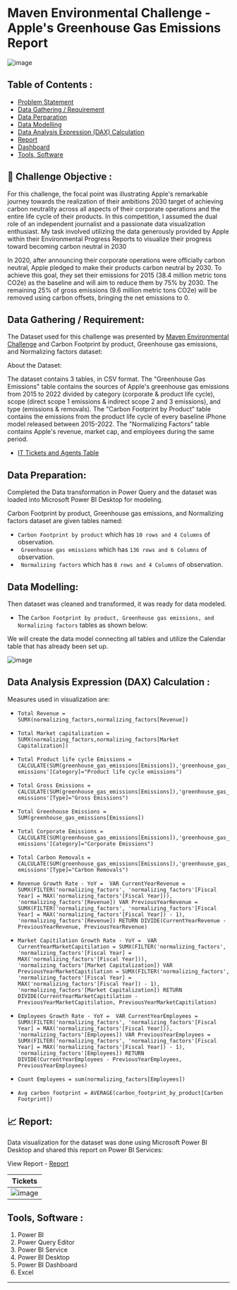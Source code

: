# Maven Environmental Challenge - Apple's Greenhouse Gas Emissions Report

![image](https://github.com/yogeshkasar778/FP20_Analytics_Challenge_8-IT_Help_Desk_Analysis/assets/118357991/4643fa9c-9025-40df-9ffc-af36e8981c31)

## Table of Contents :

- [Problem Statement](https://github.com/yogeshkasar778/FP20_Analytics_Challenge_8-IT_Help_Desk_Analysis/edit/main/README.md#dart-problem-statement-)
- [Data Gathering / Requirement](https://github.com/yogeshkasar778/FP20_Analytics_Challenge_8-IT_Help_Desk_Analysis/edit/main/README.md#data-gathering--requirement)
- [Data Perparation](https://github.com/yogeshkasar778/FP20_Analytics_Challenge_8-IT_Help_Desk_Analysis/edit/main/README.md#data-preparation)
- [Data Modelling](https://github.com/yogeshkasar778/FP20_Analytics_Challenge_8-IT_Help_Desk_Analysis/edit/main/README.md#data-modelling)
- [Data Analysis Expression (DAX) Calculation ](https://github.com/yogeshkasar778/FP20_Analytics_Challenge_8-IT_Help_Desk_Analysis/edit/main/README.md#data-analysis-expression-dax-calculation-)
- [Report](https://github.com/yogeshkasar778/FP20_Analytics_Challenge_8-IT_Help_Desk_Analysis/edit/main/README.md#chart_with_upwards_trend-report)
- [Dashboard](https://github.com/yogeshkasar778/FP20_Analytics_Challenge_8-IT_Help_Desk_Analysis/edit/main/README.md#bar_chart-dashboard)
- [Tools, Software](https://github.com/yogeshkasar778/FP20_Analytics_Challenge_8-IT_Help_Desk_Analysis/edit/main/README.md#tools-software-)

## :dart: Challenge Objective :

For this challenge, the focal point was illustrating Apple's remarkable journey towards the realization of their ambitions 2030 target of achieving carbon neutrality across all aspects of their corporate operations and the entire life cycle of their products. In this competition, I assumed the dual role of an independent journalist and a passionate data visualization enthusiast. My task involved utilizing the data generously provided by Apple within their Environmental Progress Reports to visualize their progress toward becoming carbon neutral in 2030

In 2020, after announcing their corporate operations were officially carbon neutral, Apple pledged to make their products carbon neutral by 2030. To achieve this goal, they set their emissions for 2015 (38.4 million metric tons CO2e) as the baseline and will aim to reduce them by 75% by 2030. The remaining 25% of gross emissions (9.6 million metric tons CO2e) will be removed using carbon offsets, bringing the net emissions to 0.

## Data Gathering / Requirement:
The Dataset used for this challenge was presented by [Maven Environmental Challenge](https://mavenanalytics.io/challenges/maven-environmental-challenge/27) and Carbon Footprint by product, Greenhouse gas emissions, and Normalizing factors dataset:

About the Dataset: 

The dataset contains 3 tables, in CSV format. The "Greenhouse Gas Emissions" table contains the sources of Apple's greenhouse gas emissions from 2015 to 2022 divided by category (corporate & product life cycle), scope (direct scope 1 emissions & indirect scope 2 and 3 emissions), and type (emissions & removals). The "Carbon Footprint by Product" table contains the emissions from the product life cycle of every baseline iPhone model released between 2015-2022. The "Normalizing Factors" table contains Apple's revenue, market cap, and employees during the same period.
 - [IT Tickets and Agents Table](https://github.com/yogeshkasar778/FP20_Analytics_Challenge_8-IT_Help_Desk_Analysis/blob/main/IT%20Tickets%20Analysis.xlsx)

## Data Preparation:
Completed the Data transformation in Power Query and the dataset was loaded into Microsoft Power BI Desktop for modeling.

Carbon Footprint by product, Greenhouse gas emissions, and Normalizing factors dataset are given tables named:

- `Carbon Footprint by product` which has `10 rows and 4 Columns` of observation.
- ` Greenhouse gas emissions` which has `136 rows and 6 Columns` of observation.
- ` Normalizing factors` which has `8 rows and 4 Columns` of observation.


## Data Modelling:
Then dataset was cleaned and transformed, it was ready for data modeled.

- The `Carbon Footprint by product, Greenhouse gas emissions, and Normalizing factors` tables as shown below:

We will create the data model connecting all tables and utilize the Calendar table that has already been set up.

![image](https://github.com/yogeshkasar778/Maven_Environmental_Challenge--Apple-s_Greenhouse_Gas_Emissions_Report_/assets/118357991/f7160d20-ef6a-4133-b91b-dabcc31ccebe)


## Data Analysis Expression (DAX) Calculation :
Measures used in visualization are:

  - `Total Revenue = SUMX(normalizing_factors,normalizing_factors[Revenue])`
  - `Total Market capitalization = SUMX(normalizing_factors,normalizing_factors[Market Capitalization])`
  - `Total Product life cycle Emissions = CALCULATE(SUM(greenhouse_gas_emissions[Emissions]),'greenhouse_gas_emissions'[Category]="Product life cycle emissions")`
  - `Total Gross Emissions = CALCULATE(SUM(greenhouse_gas_emissions[Emissions]),'greenhouse_gas_emissions'[Type]="Gross Emissions")`
  - `Total Greenhouse Emissions = SUM(greenhouse_gas_emissions[Emissions])`
  - `Total Corporate Emissions = CALCULATE(SUM(greenhouse_gas_emissions[Emissions]),'greenhouse_gas_emissions'[Category]="Corporate Emissions")`
  - `Total Carbon Removals = CALCULATE(SUM(greenhouse_gas_emissions[Emissions]),'greenhouse_gas_emissions'[Type]="Carbon Removals")`
    
  - `Revenue Growth Rate - YoY = 
        VAR CurrentYearRevenue = SUMX(FILTER('normalizing_factors', 'normalizing_factors'[Fiscal Year] = MAX('normalizing_factors'[Fiscal Year])), 'normalizing_factors'[Revenue])
        VAR PreviousYearRevenue = SUMX(FILTER('normalizing_factors', 'normalizing_factors'[Fiscal Year] = MAX('normalizing_factors'[Fiscal Year]) - 1), 'normalizing_factors'[Revenue])
           RETURN DIVIDE(CurrentYearRevenue - PreviousYearRevenue, PreviousYearRevenue)
`
  - `Market Capitilation Growth Rate - YoY = 
       VAR CurrentYearMarketCapitilation = SUMX(FILTER('normalizing_factors', 'normalizing_factors'[Fiscal Year] = MAX('normalizing_factors'[Fiscal Year])), 'normalizing_factors'[Market Capitalization])
       VAR PreviousYearMarketCapitilation = SUMX(FILTER('normalizing_factors', 'normalizing_factors'[Fiscal Year] = MAX('normalizing_factors'[Fiscal Year]) - 1), 'normalizing_factors'[Market Capitalization])
          RETURN DIVIDE(CurrentYearMarketCapitilation - PreviousYearMarketCapitilation, PreviousYearMarketCapitilation)
`
  - `Employees Growth Rate - YoY = 
       VAR CurrentYearEmployees = SUMX(FILTER('normalizing_factors', 'normalizing_factors'[Fiscal Year] = MAX('normalizing_factors'[Fiscal Year])), 'normalizing_factors'[Employees])
       VAR PreviousYearEmployees = SUMX(FILTER('normalizing_factors', 'normalizing_factors'[Fiscal Year] = MAX('normalizing_factors'[Fiscal Year]) - 1), 'normalizing_factors'[Employees])
           RETURN DIVIDE(CurrentYearEmployees - PreviousYearEmployees, PreviousYearEmployees)`
    
  - `Count Employees = sum(normalizing_factors[Employees])`
  - `Avg carbon footprint = AVERAGE(carbon_footprint_by_product[Carbon Footprint])`

## :chart_with_upwards_trend: Report:
Data visualization for the dataset was done using Microsoft Power BI Desktop and shared this report on Power BI Services:

View Report - [Report](https://app.powerbi.com/links/NZvsjlKN3L?ctid=b9cd496c-35ed-4f56-9942-e91f9a3d8d48&pbi_source=linkShare(https://mavenanalytics.io/project/9732))

|    Tickets      |
| --------------- |
|![image](https://github.com/yogeshkasar778/FP20_Analytics_Challenge_8-IT_Help_Desk_Analysis/assets/118357991/0fde3909-3319-44c2-b80b-c7205478020c)|


## Tools, Software :
1. Power BI
2. Power Query Editor
3. Power BI Service
4. Power BI Desktop
5. Power BI Dashboard
6. Excel
---
